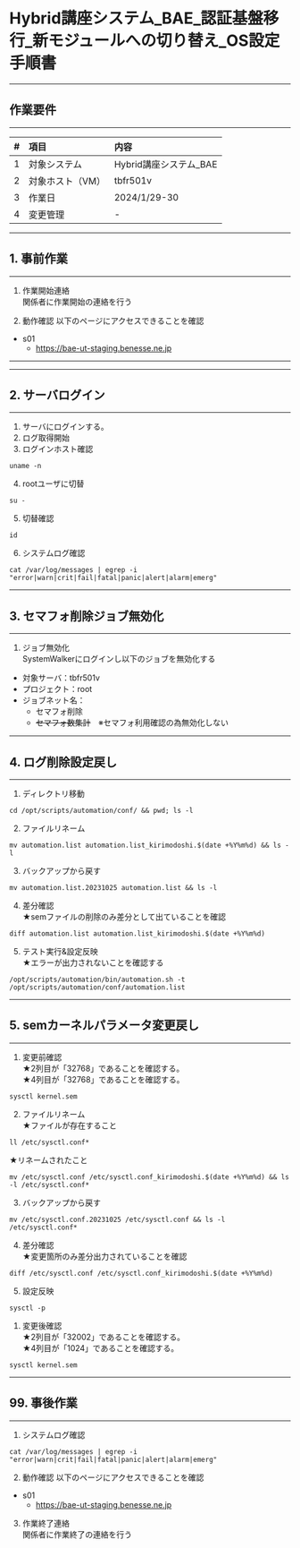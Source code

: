 # Hybrid講座システム_BAE_認証基盤移行_新モジュールへの切り替え_OS設定手順書
-----------------------------------------------------------------------------------
## 作業要件
-----------------------------------------------------------------------------------
|#|項目|内容|
|:--|:--|:--|
|1|対象システム|Hybrid講座システム_BAE|
|2|対象ホスト（VM）|tbfr501v|
|3|作業日|2024/1/29-30|
|4|変更管理|-|

-----------------------------------------------------------------------------------
## 1. 事前作業
-----------------------------------------------------------------------------------
1. 作業開始連絡  
関係者に作業開始の連絡を行う

2. 動作確認
以下のページにアクセスできることを確認
- s01
  - https://bae-ut-staging.benesse.ne.jp


-------------------------------------------------------------------------
-----------------------------------------------------------------------------------
## 2. サーバログイン
-----------------------------------------------------------------------------------
1. サーバにログインする。
2. ログ取得開始
3. ログインホスト確認
```
uname -n
```

4. rootユーザに切替 
```
su -
```

5. 切替確認
```
id
```

6. システムログ確認
```
cat /var/log/messages | egrep -i "error|warn|crit|fail|fatal|panic|alert|alarm|emerg"
```

-----------------------------------------------------------------------------------
## 3. セマフォ削除ジョブ無効化
-----------------------------------------------------------------------------------
1. ジョブ無効化  
SystemWalkerにログインし以下のジョブを無効化する
- 対象サーバ：tbfr501v
- プロジェクト：root
- ジョブネット名：
  - セマフォ削除
  - ~~セマフォ数集計~~　※セマフォ利用確認の為無効化しない

-----------------------------------------------------------------------------------
## 4. ログ削除設定戻し
-----------------------------------------------------------------------------------
1. ディレクトリ移動
```
cd /opt/scripts/automation/conf/ && pwd; ls -l
```

2. ファイルリネーム
```
mv automation.list automation.list_kirimodoshi.$(date +%Y%m%d) && ls -l
```

3. バックアップから戻す
```
mv automation.list.20231025 automation.list && ls -l
```

4. 差分確認  
★semファイルの削除のみ差分として出ていることを確認
```
diff automation.list automation.list_kirimodoshi.$(date +%Y%m%d)
```

5. テスト実行&設定反映  
★エラーが出力されないことを確認する
```
/opt/scripts/automation/bin/automation.sh -t /opt/scripts/automation/conf/automation.list
```

-----------------------------------------------------------------------------------
## 5. semカーネルパラメータ変更戻し
-----------------------------------------------------------------------------------
1. 変更前確認  
★2列目が「32768」であることを確認する。  
★4列目が「32768」であることを確認する。
```
sysctl kernel.sem
```

2. ファイルリネーム  
★ファイルが存在すること
```
ll /etc/sysctl.conf*
```  
★リネームされたこと
```
mv /etc/sysctl.conf /etc/sysctl.conf_kirimodoshi.$(date +%Y%m%d) && ls -l /etc/sysctl.conf*
```

3. バックアップから戻す
```
mv /etc/sysctl.conf.20231025 /etc/sysctl.conf && ls -l /etc/sysctl.conf*
```

4. 差分確認  
★変更箇所のみ差分出力されていることを確認
```
diff /etc/sysctl.conf /etc/sysctl.conf_kirimodoshi.$(date +%Y%m%d)
```

5. 設定反映
```
sysctl -p
```

1. 変更後確認  
★2列目が「32002」であることを確認する。  
★4列目が「1024」であることを確認する。
```
sysctl kernel.sem
```

-----------------------------------------------------------------------------------
## 99. 事後作業
-----------------------------------------------------------------------------------
1. システムログ確認
```
cat /var/log/messages | egrep -i "error|warn|crit|fail|fatal|panic|alert|alarm|emerg"
```

2. 動作確認
以下のページにアクセスできることを確認
- s01
  - https://bae-ut-staging.benesse.ne.jp


3. 作業終了連絡  
関係者に作業終了の連絡を行う